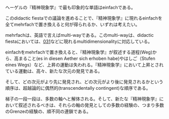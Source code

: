 ヘーゲルの『精神現象学』で最も印象的な単語はeinfachである。

このdidactic fiestaでの議論を進めることで、『精神現象学』に現れるeinfachを全てmehrfachで置き換えると何が得られるか、いずれは考えたい。

mehrfachは、英語で言えばmulti-wayである。このmulti-wayは、didactic fiestaにおいては、[031](https://github.com/TomonariMASADA/didactic-fiesta/blob/c37659c1ea23a8b2121ae1436cf4c5c0749e56bb/031.md)などに現れるmultidimensionalityに対応している。

einfachをmehrfachで置き換えると、『精神現象学』が叙述する道程(Weg)から、高まること(es in diesen Aether sich erhoben habe)やはしご（Stufen eines Wegs）など、上昇の運動は失われる。『精神現象学』において上昇とされている運動は、高々、新たな次元の発見である。

そして、どの次元がより先に発見され、どの次元がより後に発見されるかという順序は、超越論的に偶然的(transcendentally contingent)な順序である。

梯子の一段一段は、多数の軸へと解体される。そして、新たな『精神現象学』において叙述されるべきは、それらの軸の発見としての多数の経験の、つまり多数のGrenzeの経験の、順不同の連鎖である。
